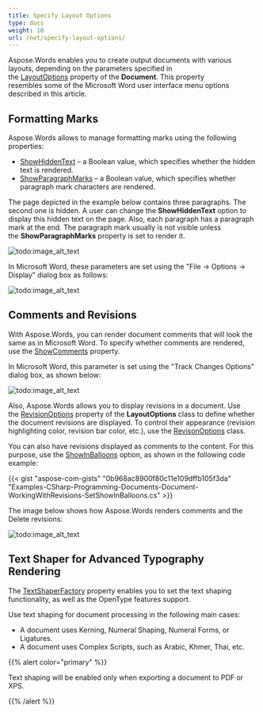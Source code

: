 ```yaml
---
title: Specify Layout Options
type: docs
weight: 10
url: /net/specify-layout-options/
---
```


Aspose.Words enables you to create output documents with various layouts, depending on the parameters specified in the [LayoutOptions](https://apireference.aspose.com/net/words/aspose.words.layout/layoutoptions) property of the **Document**. This property resembles some of the Microsoft Word user interface menu options described in this article.

## Formatting Marks

Aspose.Words allows to manage formatting marks using the following properties:

- [ShowHiddenText](https://apireference.aspose.com/net/words/aspose.words.layout/layoutoptions/properties/showhiddentext) – a Boolean value, which specifies whether the hidden text is rendered.
- [ShowParagraphMarks](https://apireference.aspose.com/net/words/aspose.words.layout/layoutoptions/properties/showparagraphmarks) – a Boolean value, which specifies whether paragraph mark characters are rendered.

The page depicted in the example below contains three paragraphs. The second one is hidden. A user can change the **ShowHiddenText** option to display this hidden text on the page. Also, each paragraph has a paragraph mark at the end. The paragraph mark usually is not visible unless the **ShowParagraphMarks** property is set to render it.

![todo:image_alt_text](specify-layout-options_1.png)

In Microsoft Word, these parameters are set using the "File → Options → Display" dialog box as follows:

![todo:image_alt_text](specify-layout-options_2.jpg)

## Comments and Revisions

With Aspose.Words, you can render document comments that will look the same as in Microsoft Word. To specify whether comments are rendered, use the [ShowComments](https://apireference.aspose.com/net/words/aspose.words.layout/layoutoptions/properties/showcomments) property.

In Microsoft Word, this parameter is set using the "Track Changes Options" dialog box, as shown below:

![todo:image_alt_text](specify-layout-options_3.jpg)

Also, Aspose.Words allows you to display revisions in a document. Use the [RevisionOptions](https://apireference.aspose.com/net/words/aspose.words.layout/layoutoptions/properties/revisionoptions) property of the **LayoutOptions** class to define whether the document revisions are displayed. To control their appearance (revision highlighting color, revision bar color, etc.), use the [RevisonOptions](https://apireference.aspose.com/net/words/aspose.words.layout/revisionoptions) class.

You can also have revisions displayed as comments to the content. For this purpose, use the [ShowInBalloons](https://apireference.aspose.com/net/words/aspose.words.layout/revisionoptions/properties/showinballoons) option, as shown in the following code example:

{{< gist "aspose-com-gists" "0b968ac8900f80c11e109dffb105f3da" "Examples-CSharp-Programming-Documents-Document-WorkingWithRevisions-SetShowInBalloons.cs" >}}

The image below shows how Aspose.Words renders comments and the Delete revisions:

![todo:image_alt_text](specify-layout-options_4.png)

## Text Shaper for Advanced Typography Rendering

The [TextShaperFactory](https://apireference.aspose.com/net/words/aspose.words.layout/layoutoptions/properties/textshaperfactory) property enables you to set the text shaping functionality, as well as the OpenType features support.

Use text shaping for document processing in the following main cases:

- A document uses Kerning, Numeral Shaping, Numeral Forms, or Ligatures.
- A document uses Complex Scripts, such as Arabic, Khmer, Thai, etc.

{{% alert color="primary" %}} 

Text shaping will be enabled only when exporting a document to PDF or XPS.

{{% /alert %}}
